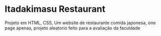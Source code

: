 # Itadakimasu Restaurant
Projeto em HTML, CSS, Um website de restaurante comida japonesa, one page apenas, projeto aleatorio feito para a avaliação da faculdade 
